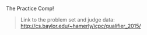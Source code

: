 The Practice Comp!

>Link to the problem set and judge data:
http://cs.baylor.edu/~hamerly/icpc/qualifier_2015/
